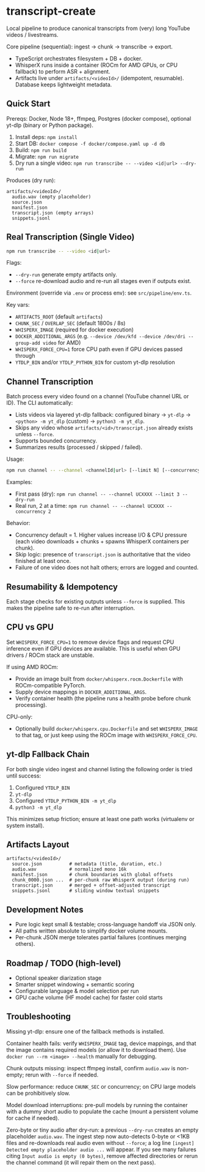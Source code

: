 # transcript-create

Local pipeline to produce canonical transcripts from (very) long YouTube videos / livestreams.

Core pipeline (sequential): ingest -> chunk -> transcribe -> export.

-   TypeScript orchestrates filesystem + DB + docker.
-   WhisperX runs inside a container (ROCm for AMD GPUs, or CPU fallback) to perform ASR + alignment.
-   Artifacts live under `artifacts/<videoId>/` (idempotent, resumable). Database keeps lightweight metadata.

## Quick Start

Prereqs: Docker, Node 18+, ffmpeg, Postgres (docker compose), optional yt-dlp (binary or Python package).

1. Install deps: `npm install`
2. Start DB: `docker compose -f docker/compose.yaml up -d db`
3. Build: `npm run build`
4. Migrate: `npm run migrate`
5. Dry run a single video: `npm run transcribe -- --video <id|url> --dry-run`

Produces (dry run):

```text
artifacts/<videoId>/
  audio.wav (empty placeholder)
  source.json
  manifest.json
  transcript.json (empty arrays)
  snippets.jsonl
```

## Real Transcription (Single Video)

```bash
npm run transcribe -- --video <id|url>
```

Flags:

-   `--dry-run` generate empty artifacts only.
-   `--force` re-download audio and re-run all stages even if outputs exist.

Environment (override via `.env` or process env): see `src/pipeline/env.ts`.

Key vars:

-   `ARTIFACTS_ROOT` (default `artifacts`)
-   `CHUNK_SEC` / `OVERLAP_SEC` (default 1800s / 8s)
-   `WHISPERX_IMAGE` (required for docker execution)
-   `DOCKER_ADDITIONAL_ARGS` (e.g. `--device /dev/kfd --device /dev/dri --group-add video` for AMD)
-   `WHISPERX_FORCE_CPU=1` force CPU path even if GPU devices passed through
-   `YTDLP_BIN` and/or `YTDLP_PYTHON_BIN` for custom yt-dlp resolution

## Channel Transcription

Batch process every video found on a channel (YouTube channel URL or ID). The CLI automatically:

-   Lists videos via layered yt-dlp fallback: configured binary -> `yt-dlp` -> `<python> -m yt_dlp` (custom) -> `python3 -m yt_dlp`.
-   Skips any video whose `artifacts/<id>/transcript.json` already exists unless `--force`.
-   Supports bounded concurrency.
-   Summarizes results (processed / skipped / failed).

Usage:

```bash
npm run channel -- --channel <channelId|url> [--limit N] [--concurrency K] [--force] [--dry-run]
```

Examples:

-   First pass (dry): `npm run channel -- --channel UCXXXX --limit 3 --dry-run`
-   Real run, 2 at a time: `npm run channel -- --channel UCXXXX --concurrency 2`

Behavior:

-   Concurrency default = 1. Higher values increase I/O & CPU pressure (each video downloads + chunks + spawns WhisperX containers per chunk).
-   Skip logic: presence of `transcript.json` is authoritative that the video finished at least once.
-   Failure of one video does not halt others; errors are logged and counted.

## Resumability & Idempotency

Each stage checks for existing outputs unless `--force` is supplied. This makes the pipeline safe to re-run after interruption.

## CPU vs GPU

Set `WHISPERX_FORCE_CPU=1` to remove device flags and request CPU inference even if GPU devices are available. This is useful when GPU drivers / ROCm stack are unstable.

If using AMD ROCm:

-   Provide an image built from `docker/whisperx.rocm.Dockerfile` with ROCm-compatible PyTorch.
-   Supply device mappings in `DOCKER_ADDITIONAL_ARGS`.
-   Verify container health (the pipeline runs a health probe before chunk processing).

CPU-only:

-   Optionally build `docker/whisperx.cpu.Dockerfile` and set `WHISPERX_IMAGE` to that tag, or just keep using the ROCm image with `WHISPERX_FORCE_CPU`.

## yt-dlp Fallback Chain

For both single video ingest and channel listing the following order is tried until success:

1. Configured `YTDLP_BIN`
2. `yt-dlp`
3. Configured `YTDLP_PYTHON_BIN -m yt_dlp`
4. `python3 -m yt_dlp`

This minimizes setup friction; ensure at least one path works (virtualenv or system install).

## Artifacts Layout

```text
artifacts/<videoId>/
  source.json          # metadata (title, duration, etc.)
  audio.wav            # normalized mono 16k
  manifest.json        # chunk boundaries with global offsets
  chunk_0000.json ...  # per-chunk raw WhisperX output (during run)
  transcript.json      # merged + offset-adjusted transcript
  snippets.jsonl       # sliding window textual snippets
```

## Development Notes

-   Pure logic kept small & testable; cross-language handoff via JSON only.
-   All paths written absolute to simplify docker volume mounts.
-   Per-chunk JSON merge tolerates partial failures (continues merging others).

## Roadmap / TODO (high-level)

-   Optional speaker diarization stage
-   Smarter snippet windowing + semantic scoring
-   Configurable language & model selection per run
-   GPU cache volume (HF model cache) for faster cold starts

## Troubleshooting

Missing yt-dlp: ensure one of the fallback methods is installed.

Container health fails: verify `WHISPERX_IMAGE` tag, device mappings, and that the image contains required models (or allow it to download them). Use `docker run --rm <image> --health` manually for debugging.

Chunk outputs missing: inspect ffmpeg install, confirm `audio.wav` is non-empty; rerun with `--force` if needed.

Slow performance: reduce `CHUNK_SEC` or concurrency; on CPU large models can be prohibitively slow.

Model download interruptions: pre-pull models by running the container with a dummy short audio to populate the cache (mount a persistent volume for cache if needed).

Zero-byte or tiny audio after dry-run: a previous `--dry-run` creates an empty placeholder `audio.wav`. The ingest step now auto-detects 0-byte or <1KB files and re-downloads real audio even without `--force`; a log line `[ingest] Detected empty placeholder audio ...` will appear. If you see many failures citing `Input audio is empty (0 bytes)`, remove affected directories or rerun the channel command (it will repair them on the next pass).
